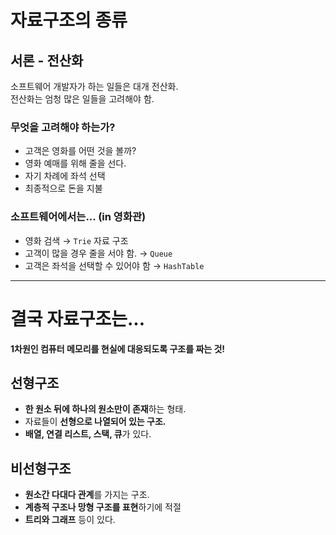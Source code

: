 # **자료구조의 종류**

## **서론 - 전산화**

소프트웨어 개발자가 하는 일들은 대개 전산화.  
전산화는 엄청 많은 일들을 고려해야 함.

### **무엇을 고려해야 하는가?**

- 고객은 영화를 어떤 것을 볼까?
- 영화 예매를 위해 줄을 선다.
- 자기 차례에 좌석 선택
- 최종적으로 돈을 지불

### **소프트웨어에서는... (in 영화관)**

- 영화 검색 → `Trie` 자료 구조
- 고객이 많을 경우 줄을 서야 함. → `Queue`
- 고객은 좌석을 선택할 수 있어야 함 → `HashTable`

---

# **결국 자료구조는...**

**1차원인 컴퓨터 메모리를 현실에 대응되도록 구조를 짜는 것!**

## **선형구조**

- **한 원소 뒤에 하나의 원소만이 존재**하는 형태.
- 자료들이 **선형으로 나열되어 있는 구조.**
- **배열, 연결 리스트, 스택, 큐**가 있다.

## **비선형구조**

- **원소간 다대다 관계**를 가지는 구조.
- **계층적 구조나 망형 구조를 표현**하기에 적절
- **트리와 그래프** 등이 있다.
